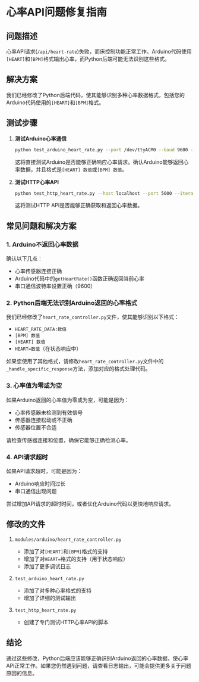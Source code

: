 # 心率API问题修复指南

## 问题描述

心率API请求(`/api/heart-rate`)失败，而床控制功能正常工作。Arduino代码使用`[HEART]`和`[BPM]`格式输出心率，而Python后端可能无法识别这些格式。

## 解决方案

我们已经修改了Python后端代码，使其能够识别多种心率数据格式，包括您的Arduino代码使用的`[HEART]`和`[BPM]`格式。

## 测试步骤

1. **测试Arduino心率通信**

   ```bash
   python test_arduino_heart_rate.py --port /dev/ttyACM0 --baud 9600 --debug
   ```

   这将直接测试Arduino是否能够正确响应心率请求。确认Arduino能够返回心率数据，并且格式是`[HEART] 数值`或`[BPM] 数值`。

2. **测试HTTP心率API**

   ```bash
   python test_http_heart_rate.py --host localhost --port 5000 --iterations 5
   ```

   这将测试HTTP API是否能够正确获取和返回心率数据。

## 常见问题和解决方案

### 1. Arduino不返回心率数据

确认以下几点：
- 心率传感器连接正确
- Arduino代码中的`getHeartRate()`函数正确返回当前心率
- 串口通信波特率设置正确（9600）

### 2. Python后端无法识别Arduino返回的心率格式

我们已经修改了`heart_rate_controller.py`文件，使其能够识别以下格式：
- `HEART_RATE_DATA:数值`
- `[BPM] 数值`
- `[HEART] 数值`
- `HEART=数值`（在状态响应中）

如果您使用了其他格式，请修改`heart_rate_controller.py`文件中的`_handle_specific_response`方法，添加对应的格式处理代码。

### 3. 心率值为零或为空

如果Arduino返回的心率值为零或为空，可能是因为：
- 心率传感器未检测到有效信号
- 传感器连接松动或不正确
- 传感器位置不合适

请检查传感器连接和位置，确保它能够正确检测心率。

### 4. API请求超时

如果API请求超时，可能是因为：
- Arduino响应时间过长
- 串口通信出现问题

尝试增加API请求的超时时间，或者优化Arduino代码以更快地响应请求。

## 修改的文件

1. `modules/arduino/heart_rate_controller.py`
   - 添加了对`[HEART]`和`[BPM]`格式的支持
   - 增加了对`HEART=`格式的支持（用于状态响应）
   - 添加了更多调试日志

2. `test_arduino_heart_rate.py`
   - 添加了对多种心率格式的支持
   - 增加了详细的测试输出

3. `test_http_heart_rate.py`
   - 创建了专门测试HTTP心率API的脚本

## 结论

通过这些修改，Python后端应该能够正确识别Arduino返回的心率数据，使心率API正常工作。如果您仍然遇到问题，请查看日志输出，可能会提供更多关于问题原因的信息。 